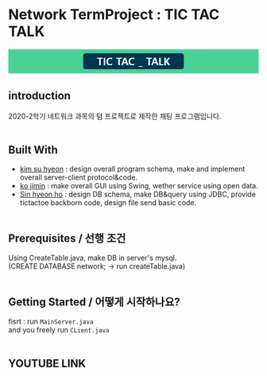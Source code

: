 # Network TermProject : TIC TAC TALK

![title](image/LogInTitle.png)

## introduction
2020-2학기 네트워크 과목의 텀 프로젝트로 제작한 채팅 프로그램입니다.
<br><br>

## Built With
* [kim su hyeon](@catsaveearth) : design overall program schema, make and implement overall server-client protocol&code.
* [ko jimin](@) : make overall GUI using Swing, wether service using open data.
* [Sin hyeon ho](@) : design DB schema, make DB&query using JDBC, provide tictactoe backborn code, design file send basic code.
<br><br>

## Prerequisites / 선행 조건
Using CreateTable.java, make DB in server's mysql.<br>
(CREATE DATABASE network; -> run createTable.java)
<br><br>

## Getting Started / 어떻게 시작하나요?
fisrt : run `MainServer.java`<br>
and you freely run `CLient.java`
<br><br>

## YOUTUBE LINK
